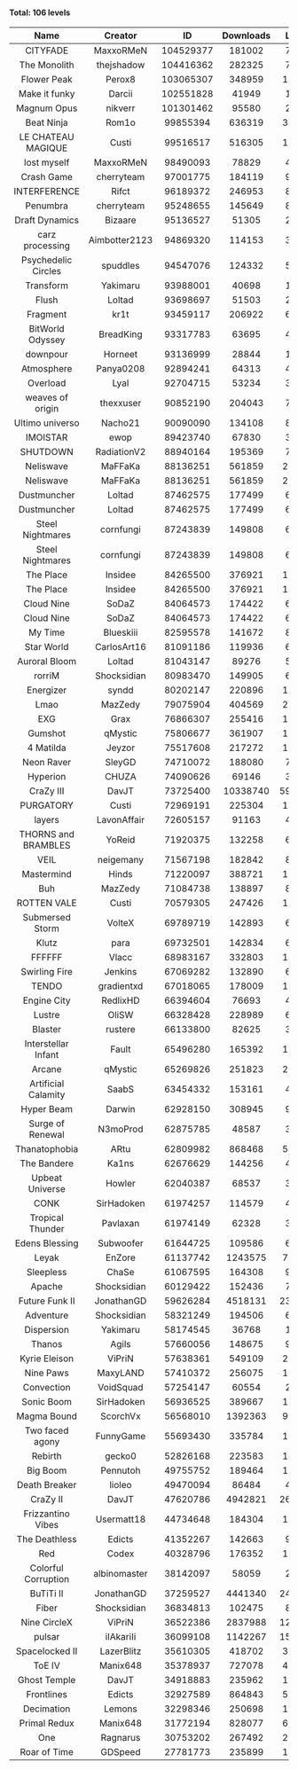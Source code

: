 #### Total: 106 levels

| Name | Creator | ID | Downloads | Likes |
|:---:|:---:|:---:|:---:|:---:|
| CITYFADE | MaxxoRMeN | 104529377 | 181002 | 7465
| The Monolith | thejshadow | 104416362 | 282325 | 7368
| Flower Peak | Perox8 | 103065307 | 348959 | 11171
| Make it funky | Darcii | 102551828 | 41949 | 1365
| Magnum Opus | nikverr | 101301462 | 95580 | 2901
| Beat Ninja | Rom1o | 99855394 | 636319 | 36318
| LE CHATEAU MAGIQUE | Custi | 99516517 | 516305 | 19367
| lost myself | MaxxoRMeN | 98490093 | 78829 | 4376
| Crash Game | cherryteam | 97001775 | 184119 | 9613
| INTERFERENCE | Rifct | 96189372 | 246953 | 8967
| Penumbra | cherryteam | 95248655 | 145649 | 8003
| Draft Dynamics | Bizaare | 95136527 | 51305 | 2874
| carz processing | Aimbotter2123 | 94869320 | 114153 | 3415
| Psychedelic Circles | spuddles | 94547076 | 124332 | 5178
| Transform | Yakimaru | 93988001 | 40698 | 1813
| Flush | Loltad | 93698697 | 51503 | 2430
| Fragment | kr1t | 93459117 | 206922 | 6539
| BitWorld Odyssey | BreadKing | 93317783 | 63695 | 4174
| downpour | Horneet | 93136999 | 28844 | 1689
| Atmosphere | Panya0208 | 92894241 | 64313 | 4225
| Overload | Lyal | 92704715 | 53234 | 3289
| weaves of origin  | thexxuser | 90852190 | 204043 | 7279
| Ultimo universo | Nacho21 | 90090090 | 134108 | 8974
| IMOISTAR | ewop | 89423740 | 67830 | 3341
| SHUTDOWN | RadiationV2 | 88940164 | 195369 | 7527
| Neliswave | MaFFaKa | 88136251 | 561859 | 27912
| Neliswave | MaFFaKa | 88136251 | 561859 | 27912
| Dustmuncher | Loltad | 87462575 | 177499 | 6795
| Dustmuncher | Loltad | 87462575 | 177499 | 6795
| Steel Nightmares | cornfungi | 87243839 | 149808 | 6067
| Steel Nightmares | cornfungi | 87243839 | 149808 | 6067
| The  Place | Insidee | 84265500 | 376921 | 10057
| The  Place | Insidee | 84265500 | 376921 | 10057
| Cloud Nine | SoDaZ | 84064573 | 174422 | 6104
| Cloud Nine | SoDaZ | 84064573 | 174422 | 6104
| My Time | Blueskiii | 82595578 | 141672 | 8411
| Star World | CarlosArt16 | 81091186 | 119936 | 6349
| Auroral Bloom | Loltad | 81043147 | 89276 | 5099
| rorriM | Shocksidian | 80983470 | 149905 | 6738
| Energizer | syndd | 80202147 | 220896 | 12071
| Lmao | MazZedy | 79075904 | 404569 | 21801
| EXG | Grax | 76866307 | 255416 | 12682
| Gumshot | qMystic | 75806677 | 361907 | 19337
| 4 Matilda | Jeyzor | 75517608 | 217272 | 10118
| Neon Raver | SleyGD | 74710072 | 188080 | 7659
| Hyperion | CHUZA | 74090626 | 69146 | 3787
| CraZy III | DavJT | 73725400 | 10338740 | 590156
| PURGATORY | Custi | 72969191 | 225304 | 11063
| layers | LavonAffair | 72605157 | 91163 | 4306
| THORNS and BRAMBLES | YoReid | 71920375 | 132258 | 6986
| VEIL | neigemany | 71567198 | 182842 | 8526
| Mastermind | Hinds | 71220097 | 388721 | 18660
| Buh | MazZedy | 71084738 | 138897 | 8343
| ROTTEN VALE | Custi | 70579305 | 247426 | 11101
| Submersed Storm |  VolteX | 69789719 | 142893 | 6921
| Klutz | para | 69732501 | 142834 | 6905
| FFFFFF | Vlacc | 68983167 | 332803 | 14388
| Swirling Fire | Jenkins | 67069282 | 132890 | 6401
| TENDO | gradientxd | 67018065 | 178009 | 11312
| Engine City | RedlixHD | 66394604 | 76693 | 4877
| Lustre | OliSW | 66328428 | 228989 | 6429
| Blaster | rustere | 66133800 | 82625 | 3357
| Interstellar Infant | Fault | 65496280 | 165392 | 12128
| Arcane | qMystic | 65269826 | 251823 | 20397
| Artificial Calamity | SaabS | 63454332 | 153161 | 4838
| Hyper Beam | Darwin | 62928150 | 308945 | 9106
| Surge of Renewal | N3moProd | 62875785 | 48587 | 3051
| Thanatophobia | ARtu | 62809982 | 868468 | 54071
| The Bandere | Ka1ns | 62676629 | 144256 | 4968
| Upbeat Universe | Howler | 62040387 | 68537 | 3825
| CONK | SirHadoken | 61974257 | 114579 | 4737
| Tropical Thunder | Pavlaxan | 61974149 | 62328 | 3706
| Edens Blessing | Subwoofer | 61644725 | 109586 | 6130
| Leyak | EnZore | 61137742 | 1243575 | 76131
| Sleepless | ChaSe | 61067595 | 164308 | 9631
| Apache | Shocksidian | 60129422 | 152436 | 7208
| Future Funk II | JonathanGD | 59626284 | 4518131 | 237455
| Adventure | Shocksidian | 58321249 | 194506 | 6869
| Dispersion | Yakimaru | 58174545 | 36768 | 1975
| Thanos | Agils | 57660056 | 148675 | 9676
| Kyrie Eleison | ViPriN | 57638361 | 549109 | 23808
| Nine Paws | MaxyLAND | 57410372 | 256075 | 16086
| Convection | VoidSquad | 57254147 | 60554 | 2913
| Sonic Boom | SirHadoken | 56936525 | 389667 | 12689
| Magma Bound | ScorchVx | 56568010 | 1392363 | 96905
| Two faced agony | FunnyGame | 55693430 | 335784 | 16432
| Rebirth | gecko0 | 52826168 | 223583 | 14873
| Big Boom | Pennutoh | 49755752 | 189464 | 12293
| Death Breaker | lioleo | 49470094 | 86484 | 4074
| CraZy II | DavJT | 47620786 | 4942821 | 260931
| Frizzantino Vibes | Usermatt18 | 44734648 | 184304 | 12840
| The Deathless | Edicts | 41352267 | 142663 | 9881
| Red | Codex | 40328796 | 176352 | 11583
| Colorful Corruption | albinomaster | 38142097 | 58059 | 2504
| BuTiTi II | JonathanGD | 37259527 | 4441340 | 246037
| Fiber | Shocksidian | 36834813 | 102475 | 8583
| Nine CircleX | ViPriN | 36522386 | 2837988 | 126745
| pulsar | iIAkariIi | 36099108 | 1142267 | 150977
| Spacelocked II | LazerBlitz | 35610305 | 418702 | 30322
| ToE IV  | Manix648 | 35378937 | 727078 | 46599
| Ghost Temple | DavJT | 34918883 | 235962 | 15447
| Frontlines | Edicts | 32927589 | 864843 | 55375
| Decimation | Lemons | 32298346 | 250698 | 19763
| Primal Redux | Manix648 | 31772194 | 828077 | 60596
| One | Ragnarus | 30753202 | 267492 | 22757
| Roar of Time | GDSpeed | 27781773 | 235899 | 18385
